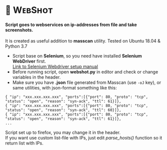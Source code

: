 # 📸 WᴇʙSʜᴏᴛ
#### Script goes to webservices on ip-addresses from file and take screenshots.
It is created as useful addition to <b>masscan</b> utility. Tested on Ubuntu 18.04 & Python 3.7

* Script base on <b>Selenium</b>, so you need have installed <b>Selenium WebDriver</b> first.  
[Link to Selenium Webdriver setup manual](https://www.selenium.dev/documentation/en/webdriver/driver_requirements/)
* Before running script, open <b>webshot.py</b> in editor and check or change variables in the header.  
* Make sure you have <b>.json</b> file generated from Masscan (use `-oJ` key), or same utilities, with json-format something like this:
```
{ "ip": "xxx.xxx.xxx.xxx", "ports":[{"port": 80, "proto": "tcp", "status": "open", "reason": "syn-ack", "ttl": 61}]},
{ "ip": "xxx.xxx.xxx.xxx", "ports":[{"port": 80, "proto": "tcp", "status": "open", "reason": "syn-ack", "ttl": 60}]},
{ "ip": "xxx.xxx.xxx.xxx", "ports":[{"port": 80, "proto": "tcp", "status": "open", "reason": "syn-ack", "ttl": 61}]},
...
```
Script set up to firefox, you may change it in the header.  
If you want use custom list-file with IPs, just edit <i>parse_hosts()</i> function so it return list with IPs.
